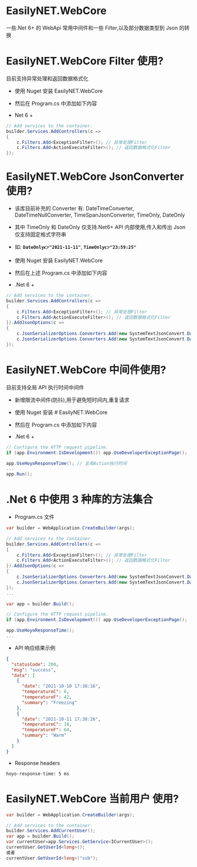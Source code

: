 # EasilyNET.WebCore

一些.Net 6+ 的 WebApi 常用中间件和一些 Filter,以及部分数据类型到 Json 的转换

# EasilyNET.WebCore Filter 使用?

目前支持异常处理和返回数据格式化

- 使用 Nuget 安装 EasilyNET.WebCore
- 然后在 Program.cs 中添加如下内容

- Net 6 +

```csharp
// Add services to the container.
builder.Services.AddControllers(c =>
{
    c.Filters.Add<ExceptionFilter>(); // 异常处理Filter
    c.Filters.Add<ActionExecuteFilter>(); // 返回数据格式化Filter
});
```

# EasilyNET.WebCore JsonConverter 使用?

- 该库目前补充的 Converter 有: DateTimeConverter, DateTimeNullConverter, TimeSpanJsonConverter, TimeOnly, DateOnly
- 其中 TimeOnly 和 DateOnly 仅支持.Net6+ API 内部使用,传入和传出 Json 仅支持固定格式字符串
- 如: **`DateOnly👉"2021-11-11"`**, **`TimeOnly👉"23:59:25"`**

- 使用 Nuget 安装 EasilyNET.WebCore
- 然后在上述 Program.cs 中添加如下内容

- .Net 6 +

```csharp
// Add services to the container.
builder.Services.AddControllers(c =>
{
    c.Filters.Add<ExceptionFilter>(); // 异常处理Filter
    c.Filters.Add<ActionExecuteFilter>(); // 返回数据格式化Filter
}).AddJsonOptions(c =>
{
    c.JsonSerializerOptions.Converters.Add(new SystemTextJsonConvert.DateTimeConverter());
    c.JsonSerializerOptions.Converters.Add(new SystemTextJsonConvert.DateTimeNullConverter());
});
```

# EasilyNET.WebCore 中间件使用?

目前支持全局 API 执行时间中间件

- 新增限流中间件(防抖),用于避免短时间内,重复请求
- 使用 Nuget 安装 # EasilyNET.WebCore
- 然后在 Program.cs 中添加如下内容

- .Net 6 +

```csharp
// Configure the HTTP request pipeline.
if (app.Environment.IsDevelopment()) app.UseDeveloperExceptionPage();

app.UseHoyoResponseTime(); // 全局Action执行时间
...
app.Run();
```

# .Net 6 中使用 3 种库的方法集合

- Program.cs 文件

```csharp
var builder = WebApplication.CreateBuilder(args);

// Add services to the container.
builder.Services.AddControllers(c =>
{
    c.Filters.Add<ExceptionFilter>(); // 异常处理Filter
    c.Filters.Add<ActionExecuteFilter>(); // 返回数据格式化Filter
}).AddJsonOptions(c =>
{
    c.JsonSerializerOptions.Converters.Add(new SystemTextJsonConvert.DateTimeConverter());
    c.JsonSerializerOptions.Converters.Add(new SystemTextJsonConvert.DateTimeNullConverter());
});
...

var app = builder.Build();

// Configure the HTTP request pipeline.
if (app.Environment.IsDevelopment()) app.UseDeveloperExceptionPage();

app.UseHoyoResponseTime();
...
```

- API 响应结果示例

```json
{
  "statusCode": 200,
  "msg": "success",
  "data": [
    {
      "date": "2021-10-10 17:38:16",
      "temperatureC": 6,
      "temperatureF": 42,
      "summary": "Freezing"
    },
    {
      "date": "2021-10-11 17:38:16",
      "temperatureC": 18,
      "temperatureF": 64,
      "summary": "Warm"
    }
  ]
}
```

- Response headers

```
hoyo-response-time: 5 ms
```
# EasilyNET.WebCore 当前用户 使用?
```csharp
var builder = WebApplication.CreateBuilder(args);

// Add services to the container.
builder.Services.AddCurrentUser();
var app = builder.Build();
var currentUser=app.Services.GetService<ICurrentUser>();
currentUser.GetUserId<long>();
或者
currentUser.GetUserId<long>("sub");
```